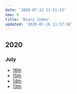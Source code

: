 ```yaml
---
date: '2020-07-12 11:11:33'
new: 0
title: 'Diary Index'
updated: '2020-07-16 11:57:58'
---
```

## 2020

### July
  * [16th](/2020-07-16)
  * [15th](/2020-07-15)
  * [14th](/2020-07-14)
  * [13th](/2020-07-13)
